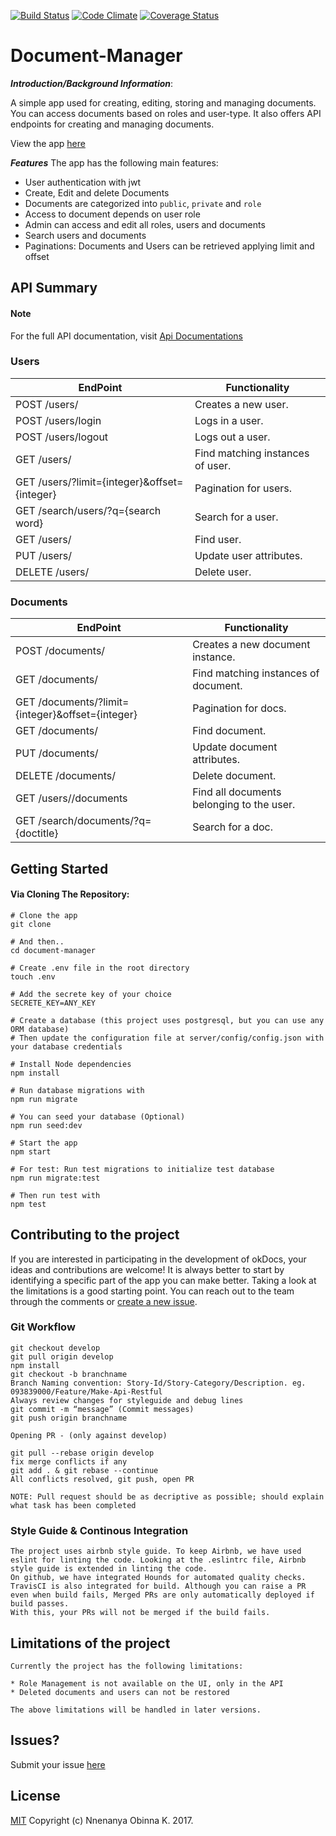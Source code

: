 [![Build Status](https://travis-ci.org/andela-onnenanya/document-manager.svg?branch=develop)](https://travis-ci.org/andela-onnenanya/document-manager)
[![Code Climate](https://codeclimate.com/github/andela-onnenanya/document-manager/badges/gpa.svg)](https://codeclimate.com/github/andela-onnenanya/document-manager)
[![Coverage Status](https://coveralls.io/repos/github/andela-onnenanya/document-manager/badge.svg)](https://coveralls.io/github/andela-onnenanya/document-manager)

# Document-Manager
 **_Introduction/Background Information_**:
 
 A simple app used for creating, editing, storing and managing documents. You can access documents based on roles and user-type. It also offers API endpoints for creating and managing documents.

View the app [here](https://okdocs.herokuapp.com/)

  **_Features_**
The app has the following main features:
* User authentication with jwt
* Create, Edit and delete Documents
* Documents are categorized into <code>public</code>, <code>private</code> and <code>role</code>
* Access to document depends on user role
* Admin can access and edit all roles, users and documents
* Search users and documents
* Paginations: Documents and Users can be retrieved applying limit and offset

## API Summary

#### Note

For the full API documentation, visit [Api Documentations](https://okdocs.herokuapp.com/docs)

### Users

EndPoint | Functionality
-------- | -------------
POST /users/ | Creates a new user.
POST /users/login | Logs in a user.
POST /users/logout | Logs out a user.
GET /users/ | Find matching instances of user.
GET /users/?limit={integer}&offset={integer} | Pagination for users.
GET /search/users/?q={search word} | Search for a user.
GET /users/<id> | Find user.
PUT /users/<id> | Update user attributes.
DELETE /users/<id> | Delete user.

### Documents

EndPoint | Functionality
-------- | -------------
POST /documents/ | Creates a new document instance.
GET /documents/ | Find matching instances of document.
GET /documents/?limit={integer}&offset={integer} | Pagination for docs.
GET /documents/<id> | Find document.
PUT /documents/<id> | Update document attributes.
DELETE /documents/<id> | Delete document.
GET /users/<id>/documents | Find all documents belonging to the user.
GET /search/documents/?q={doctitle} | Search for a doc.

## Getting Started

#### Via Cloning The Repository:

```
# Clone the app
git clone 

# And then..
cd document-manager

# Create .env file in the root directory
touch .env

# Add the secrete key of your choice
SECRETE_KEY=ANY_KEY

# Create a database (this project uses postgresql, but you can use any ORM database)
# Then update the configuration file at server/config/config.json with your database credentials

# Install Node dependencies
npm install

# Run database migrations with
npm run migrate

# You can seed your database (Optional)
npm run seed:dev

# Start the app
npm start

# For test: Run test migrations to initialize test database
npm run migrate:test

# Then run test with
npm test
```

## Contributing to the project

If you are interested in participating in the development of okDocs, your ideas and contributions are welcome! It is always better to start by identifying a specific part of the app you can make better. Taking a look at the limitations is a good starting point. You can reach out to the team through the comments or [create a new issue](https://github.com/andela-onnenanya/document-manager/issues/new).

### Git Workflow

```
git checkout develop
git pull origin develop
npm install
git checkout -b branchname
Branch Naming convention: Story-Id/Story-Category/Description. eg. 093839000/Feature/Make-Api-Restful
Always review changes for styleguide and debug lines
git commit -m “message” (Commit messages)
git push origin branchname

Opening PR - (only against develop)

git pull --rebase origin develop
fix merge conflicts if any
git add . & git rebase --continue
All conflicts resolved, git push, open PR

NOTE: Pull request should be as decriptive as possible; should explain what task has been completed
```

### Style Guide & Continous Integration

```
The project uses airbnb style guide. To keep Airbnb, we have used eslint for linting the code. Looking at the .eslintrc file, Airbnb style guide is extended in linting the code.
On github, we have integrated Hounds for automated quality checks.
TravisCI is also integrated for build. Although you can raise a PR even when build fails, Merged PRs are only automatically deployed if build passes.
With this, your PRs will not be merged if the build fails. 
```

## Limitations of the project
    Currently the project has the following limitations:

    * Role Management is not available on the UI, only in the API
    * Deleted documents and users can not be restored

    The above limitations will be handled in later versions.


## Issues?
Submit your issue [here](https://github.com/andela-onnenanya/document-manager/issues)

## License

[MIT][license] Copyright (c) Nnenanya Obinna K. 2017.

<!-- Definitions -->

[license]: LICENSE

